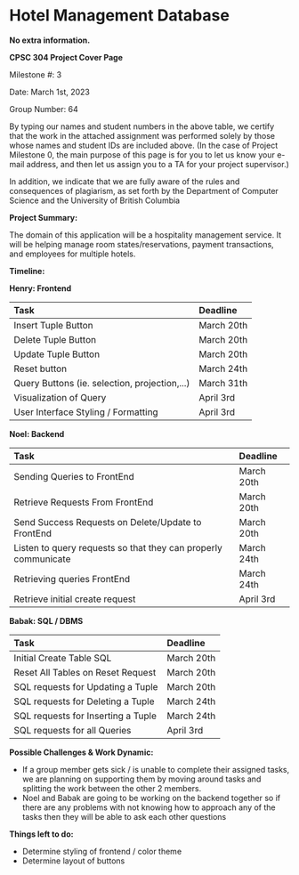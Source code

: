 # Hotel Management Database

**No extra information.**

**CPSC 304 Project Cover Page**

Milestone #: 3

Date: March 1st, 2023

Group Number: 64

By typing our names and student numbers in the above table, we certify that the work in the attached assignment was performed solely by those whose names and student IDs are included above.  (In the case of Project Milestone 0, the main purpose of this page is for you to let us know your e-mail address, and then let us assign you to a TA for your project supervisor.)

In addition, we indicate that we are fully aware of the rules and consequences of plagiarism, as set forth by the Department of Computer Science and the University of British Columbia 

**Project Summary:**

The domain of this application will be a hospitality management service. It will be helping manage room states/reservations, payment transactions, and employees for multiple hotels.

**Timeline:**

**Henry: Frontend**


|**Task**|**Deadline**|
| :- | :- |
|Insert Tuple Button|March 20th |
|Delete Tuple Button|March 20th|
|Update Tuple Button|March 20th|
|Reset button|March 24th|
|Query Buttons (ie. selection, projection,...)|March 31th |
|Visualization of Query|April 3rd|
|User Interface Styling / Formatting|April 3rd|

**Noel: Backend**


|**Task**|**Deadline**|
| :- | :- |
|Sending Queries to FrontEnd|March 20th |
|Retrieve Requests From FrontEnd|March 20th|
|Send Success Requests on Delete/Update to FrontEnd|March 20th|
|Listen to query requests so that they can properly communicate|March 24th|
|Retrieving queries FrontEnd|March 24th |
|Retrieve initial create request|April 3rd|



**Babak: SQL / DBMS**


|**Task**|**Deadline**|
| :- | :- |
|Initial Create Table SQL|March 20th |
|Reset All Tables on Reset Request|March 20th|
|SQL requests for Updating a Tuple|March 20th|
|SQL requests for Deleting a Tuple|March 24th|
|SQL requests for Inserting a Tuple|March 24th |
|SQL requests for all Queries|April 3rd|


**Possible Challenges & Work Dynamic:**

- If a group member gets sick / is unable to complete their assigned tasks, we are planning on supporting them by moving around tasks and splitting the work between the other 2 members. 
- Noel and Babak are going to be working on the backend together so if there are any problems with not knowing how to approach any of the tasks then they will be able to ask each other questions


**Things left to do:**

- Determine styling of frontend / color theme
- Determine layout of buttons

